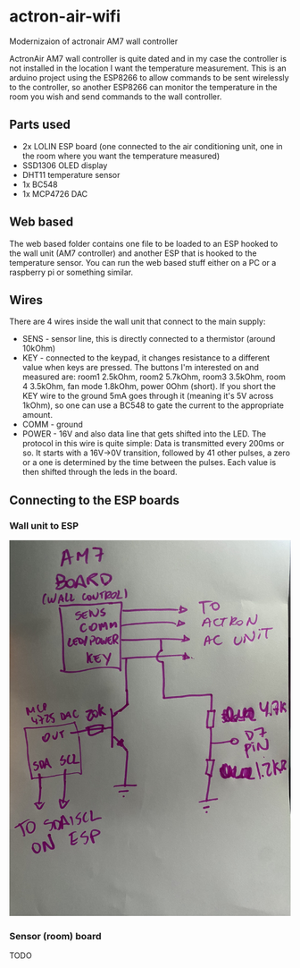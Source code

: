 # actron-air-wifi

Modernizaion of actronair AM7 wall controller

ActronAir AM7 wall controller is quite dated and in my case the controller is not installed in the location I want the temperature measurement. This is an arduino project using the ESP8266 to allow commands to be sent wirelessly to the controller, so another ESP8266 can monitor the temperature in the room you wish and send commands to the wall controller.

## Parts used

* 2x LOLIN ESP board (one connected to the air conditioning unit, one in the room where you want the temperature measured)
* SSD1306 OLED display
* DHT11 temperature sensor
* 1x BC548
* 1x MCP4726 DAC

## Web based

The web based folder contains one file to be loaded to an ESP hooked to the wall unit (AM7 controller) and another ESP that is hooked to the temperature sensor.
You can run the web based stuff either on a PC or a raspberry pi or something similar.

## Wires

There are 4 wires inside the wall unit that connect to the main supply:

* SENS - sensor line, this is directly connected to a thermistor (around 10kOhm)
* KEY - connected to the keypad, it changes resistance to a different value when keys are pressed. The buttons I'm interested on and measured are: room1 2.5kOhm, room2 5.7kOhm, room3 3.5kOhm, room 4 3.5kOhm, fan mode 1.8kOhm, power 0Ohm (short). If you short the KEY wire to the ground 5mA goes through it (meaning it's 5V across 1kOhm), so one can use a BC548 to gate the current to the appropriate amount.
* COMM - ground
* POWER - 16V and also data line that gets shifted into the LED. The protocol in this wire is quite simple: Data is transmitted every 200ms or so. It starts with a 16V->0V transition, followed by 41 other pulses, a zero or a one is determined by the time between the pulses. Each value is then shifted through the leds in the board.

## Connecting to the ESP boards

### Wall unit to ESP

![Circuit](IMG_0640.jpg?raw=true "Wiring")

### Sensor (room) board

TODO
